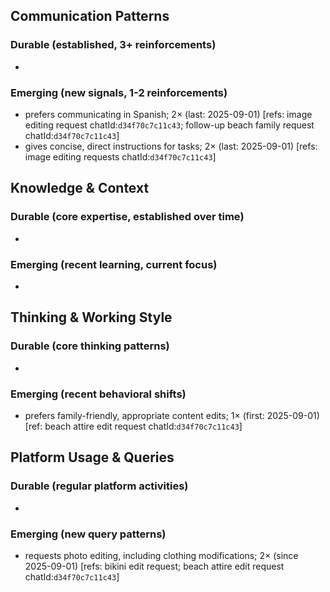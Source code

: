## Communication Patterns
### Durable (established, 3+ reinforcements)
- 

### Emerging (new signals, 1-2 reinforcements)
- prefers communicating in Spanish; 2× (last: 2025-09-01) [refs: image editing request chatId:`d34f70c7c11c43`; follow-up beach family request chatId:`d34f70c7c11c43`]
- gives concise, direct instructions for tasks; 2× (last: 2025-09-01) [refs: image editing requests chatId:`d34f70c7c11c43`]

## Knowledge & Context
### Durable (core expertise, established over time)
- 

### Emerging (recent learning, current focus)
- 

## Thinking & Working Style
### Durable (core thinking patterns)
- 

### Emerging (recent behavioral shifts)
- prefers family-friendly, appropriate content edits; 1× (first: 2025-09-01) [ref: beach attire edit request chatId:`d34f70c7c11c43`]

## Platform Usage & Queries
### Durable (regular platform activities)
- 

### Emerging (new query patterns)
- requests photo editing, including clothing modifications; 2× (since 2025-09-01) [refs: bikini edit request; beach attire edit request chatId:`d34f70c7c11c43`]
